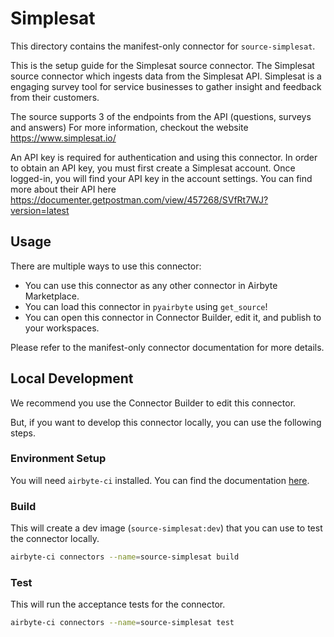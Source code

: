 # Simplesat
This directory contains the manifest-only connector for `source-simplesat`.

This is the setup guide for the Simplesat source connector.
The Simplesat source connector which ingests data from the Simplesat API.
Simplesat is a engaging survey tool for service businesses to gather insight and feedback from their customers.

The source supports 3 of the endpoints from the API (questions, surveys and answers)
For more information, checkout the website https://www.simplesat.io/
  
An API key is required for authentication and using this connector.
In order to obtain an API key, you must first create a Simplesat account.
Once logged-in, you will find your API key in the account settings.
You can find more about their API here https://documenter.getpostman.com/view/457268/SVfRt7WJ?version=latest


## Usage
There are multiple ways to use this connector:
- You can use this connector as any other connector in Airbyte Marketplace.
- You can load this connector in `pyairbyte` using `get_source`!
- You can open this connector in Connector Builder, edit it, and publish to your workspaces.

Please refer to the manifest-only connector documentation for more details.

## Local Development
We recommend you use the Connector Builder to edit this connector.

But, if you want to develop this connector locally, you can use the following steps.

### Environment Setup
You will need `airbyte-ci` installed. You can find the documentation [here](airbyte-ci).

### Build
This will create a dev image (`source-simplesat:dev`) that you can use to test the connector locally.
```bash
airbyte-ci connectors --name=source-simplesat build
```

### Test
This will run the acceptance tests for the connector.
```bash
airbyte-ci connectors --name=source-simplesat test
```

